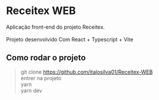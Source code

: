 # Receitex WEB

Aplicação front-end do projeto Receitex.<br/>
<br/>
Projeto desenvolvido Com React + Typescript + Vite

## Como rodar o projeto

> git clone https://github.com/italosilva01/Receitex-WEB<br/>
> entrer na projeto<br/>
> yarn<br/>
> yarn dev
